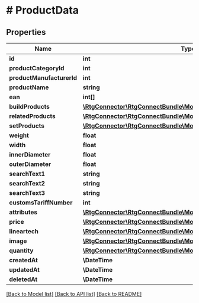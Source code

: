 # # ProductData

## Properties

Name | Type | Description | Notes
------------ | ------------- | ------------- | -------------
**id** | **int** |  | [optional]
**productCategoryId** | **int** |  | [optional]
**productManufacturerId** | **int** |  | [optional]
**productName** | **string** |  | [optional]
**ean** | **int[]** |  | [optional]
**buildProducts** | [**\RtgConnector\RtgConnectBundle\Model\ProductDataBuildProducts[]**](ProductDataBuildProducts.md) |  | [optional]
**relatedProducts** | [**\RtgConnector\RtgConnectBundle\Model\ProductDataRelatedProducts[]**](ProductDataRelatedProducts.md) |  | [optional]
**setProducts** | [**\RtgConnector\RtgConnectBundle\Model\ProductDataSetProducts[]**](ProductDataSetProducts.md) |  | [optional]
**weight** | **float** |  | [optional]
**width** | **float** |  | [optional]
**innerDiameter** | **float** |  | [optional]
**outerDiameter** | **float** |  | [optional]
**searchText1** | **string** |  | [optional]
**searchText2** | **string** |  | [optional]
**searchText3** | **string** |  | [optional]
**customsTariffNumber** | **int** |  | [optional]
**attributes** | [**\RtgConnector\RtgConnectBundle\Model\ProductAttribute[]**](ProductAttribute.md) |  | [optional]
**price** | [**\RtgConnector\RtgConnectBundle\Model\ProductDataPrice**](ProductDataPrice.md) |  | [optional]
**lineartech** | [**\RtgConnector\RtgConnectBundle\Model\ProductDataLineartech**](ProductDataLineartech.md) |  | [optional]
**image** | [**\RtgConnector\RtgConnectBundle\Model\ProductDataImage**](ProductDataImage.md) |  | [optional]
**quantity** | [**\RtgConnector\RtgConnectBundle\Model\ProductDataQuantity**](ProductDataQuantity.md) |  | [optional]
**createdAt** | **\DateTime** |  | [optional]
**updatedAt** | **\DateTime** |  | [optional]
**deletedAt** | **\DateTime** |  | [optional]

[[Back to Model list]](../../README.md#models) [[Back to API list]](../../README.md#endpoints) [[Back to README]](../../README.md)
